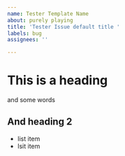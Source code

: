 ```yaml
---
name: Tester Template Name
about: purely playing
title: 'Tester Issue default title '
labels: bug
assignees: ''

---
```


# This is a heading 

and some words

## And heading 2

- list item 
- lsit item
